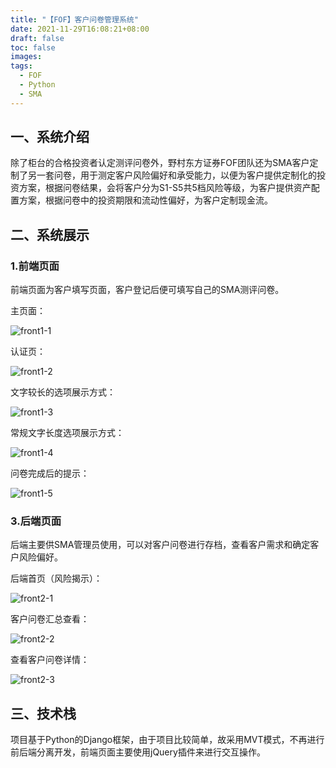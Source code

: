 ```yaml
---
title: "【FOF】客户问卷管理系统"
date: 2021-11-29T16:08:21+08:00
draft: false
toc: false
images:
tags: 
  - FOF
  - Python
  - SMA
---
```


## 一、系统介绍

除了柜台的合格投资者认定测评问卷外，野村东方证券FOF团队还为SMA客户定制了另一套问卷，用于测定客户风险偏好和承受能力，以便为客户提供定制化的投资方案，根据问卷结果，会将客户分为S1-S5共5档风险等级，为客户提供资产配置方案，根据问卷中的投资期限和流动性偏好，为客户定制现金流。

## 二、系统展示

### 1.前端页面

前端页面为客户填写页面，客户登记后便可填写自己的SMA测评问卷。

主页面：

![front1-1](/images/question/1-1.png)

认证页：

![front1-2](/images/question/1-2.png)

文字较长的选项展示方式：

![front1-3](/images/question/1-3.png)

常规文字长度选项展示方式：

![front1-4](/images/question/1-4.png)

问卷完成后的提示：

![front1-5](/images/question/1-5.png)

### 3.后端页面

后端主要供SMA管理员使用，可以对客户问卷进行存档，查看客户需求和确定客户风险偏好。

后端首页（风险揭示）：

![front2-1](/images/question/2-1.png)

客户问卷汇总查看：

![front2-2](/images/question/2-2.png)

查看客户问卷详情：

![front2-3](/images/question/2-3.png)

## 三、技术栈

项目基于Python的Django框架，由于项目比较简单，故采用MVT模式，不再进行前后端分离开发，前端页面主要使用jQuery插件来进行交互操作。